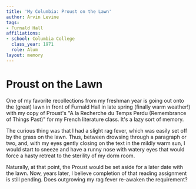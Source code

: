 ```yaml
---
title: 'My Columbia: Proust on the Lawn'
author: Arvin Levine
tags:
- Furnald Hall
affiliations:
- school: Columbia College
  class_year: 1971
  role: Alum
layout: memory
---
```


# Proust on the Lawn

One of my favorite recollections from my freshman year is going out onto the (great) lawn in front of Furnald Hall in late spring (finally warm weather!) with my copy of Proust's "A la Recherche du Temps Perdu (Remembrance of Things Past)"  for my French literature class.  It's a lazy sort of memory.

The curious thing was that I had a slight rag fever, which was easily set off by the grass on the lawn.  Thus, between drowsing through a paragraph or two, and, with my eyes gently closing on the text in the mildly warm sun, I would start to sneeze and have a runny nose with watery eyes that would force a hasty retreat to the sterility of my dorm room.

Naturally, at that point, the Proust would be set aside for a later date with the lawn.  Now, years later, I believe completion of that reading assignment is still pending.  Does outgrowing my rag fever re-awaken the requirement?
